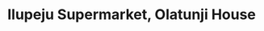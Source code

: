 ---
title: "Ilupeju Supermarket, Olatunji House"
url: /maryland/ilupeju-supermarket-olatunji-house/
shop: Supermarkt
---
